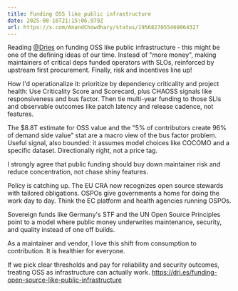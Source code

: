 ```yaml
---
title: Funding OSS like public infrastructure
date: 2025-08-16T21:15:06.979Z
url: https://x.com/AnandChowdhary/status/1956827055469064327
---
```


Reading [@Dries](https://x.com/Dries) on funding OSS like public infrastructure - this might be one of the defining ideas of our time. Instead of "more money", making maintainers of critical deps funded operators with SLOs, reinforced by upstream first procurement. Finally, risk and incentives line up!  
  
How I'd operationalize it: prioritize by dependency criticality and project health: Use Criticality Score and Scorecard, plus CHAOSS signals like responsiveness and bus factor. Then tie multi-year funding to those SLIs and observable outcomes like patch latency and release cadence, not features.  
  
The $8.8T estimate for OSS value and the "5% of contributors create 96% of demand side value" stat are a macro view of the bus factor problem. Useful signal, also bounded: it assumes model choices like COCOMO and a specific dataset. Directionally right, not a price tag.  
  
I strongly agree that public funding should buy down maintainer risk and reduce concentration, not chase shiny features.  
  
Policy is catching up. The EU CRA now recognizes open source stewards with tailored obligations. OSPOs give governments a home for doing the work day to day. Think the EC platform and health agencies running OSPOs.  
  
Sovereign funds like Germany's STF and the UN Open Source Principles point to a model where public money underwrites maintenance, security, and quality instead of one off builds.  
  
As a maintainer and vendor, I love this shift from consumption to contribution. It is healthier for everyone.  
  
If we pick clear thresholds and pay for reliability and security outcomes, treating OSS as infrastructure can actually work. <https://dri.es/funding-open-source-like-public-infrastructure>
